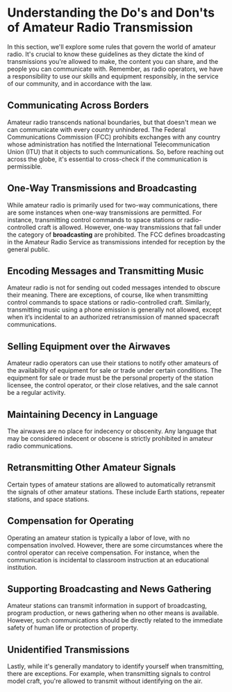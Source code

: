 # Understanding the Do's and Don'ts of Amateur Radio Transmission

In this section, we'll explore some rules that govern the world of amateur radio. It's crucial to know these guidelines as they dictate the kind of transmissions you're allowed to make, the content you can share, and the people you can communicate with. Remember, as radio operators, we have a responsibility to use our skills and equipment responsibly, in the service of our community, and in accordance with the law.

## Communicating Across Borders

Amateur radio transcends national boundaries, but that doesn't mean we can communicate with every country unhindered. The Federal Communications Commission (FCC) prohibits exchanges with any country whose administration has notified the International Telecommunication Union (ITU) that it objects to such communications. So, before reaching out across the globe, it's essential to cross-check if the communication is permissible.

## One-Way Transmissions and Broadcasting

While amateur radio is primarily used for two-way communications, there are some instances when one-way transmissions are permitted. For instance, transmitting control commands to space stations or radio-controlled craft is allowed. However, one-way transmissions that fall under the category of **broadcasting** are prohibited. The FCC defines broadcasting in the Amateur Radio Service as transmissions intended for reception by the general public.

## Encoding Messages and Transmitting Music

Amateur radio is not for sending out coded messages intended to obscure their meaning. There are exceptions, of course, like when transmitting control commands to space stations or radio-controlled craft. Similarly, transmitting music using a phone emission is generally not allowed, except when it’s incidental to an authorized retransmission of manned spacecraft communications.

## Selling Equipment over the Airwaves

Amateur radio operators can use their stations to notify other amateurs of the availability of equipment for sale or trade under certain conditions. The equipment for sale or trade must be the personal property of the station licensee, the control operator, or their close relatives, and the sale cannot be a regular activity. 

## Maintaining Decency in Language

The airwaves are no place for indecency or obscenity. Any language that may be considered indecent or obscene is strictly prohibited in amateur radio communications.

## Retransmitting Other Amateur Signals

Certain types of amateur stations are allowed to automatically retransmit the signals of other amateur stations. These include Earth stations, repeater stations, and space stations. 

## Compensation for Operating

Operating an amateur station is typically a labor of love, with no compensation involved. However, there are some circumstances where the control operator can receive compensation. For instance, when the communication is incidental to classroom instruction at an educational institution.

## Supporting Broadcasting and News Gathering

Amateur stations can transmit information in support of broadcasting, program production, or news gathering when no other means is available. However, such communications should be directly related to the immediate safety of human life or protection of property.

## Unidentified Transmissions

Lastly, while it's generally mandatory to identify yourself when transmitting, there are exceptions. For example, when transmitting signals to control model craft, you're allowed to transmit without identifying on the air.